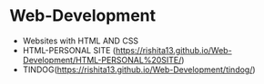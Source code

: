 # Web-Development

* Websites with HTML AND CSS 
* HTML-PERSONAL SITE (https://rishita13.github.io/Web-Development/HTML-PERSONAL%20SITE/)
* TINDOG(https://rishita13.github.io/Web-Development/tindog/)
